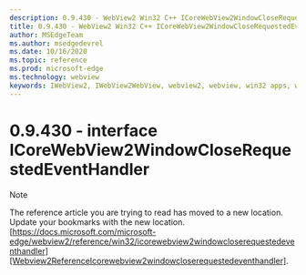 ```yaml
---
description: 0.9.430 - WebView2 Win32 C++ ICoreWebView2WindowCloseRequestedEventHandler
title: 0.9.430 - WebView2 Win32 C++ ICoreWebView2WindowCloseRequestedEventHandler
author: MSEdgeTeam
ms.author: msedgedevrel
ms.date: 10/16/2020
ms.topic: reference
ms.prod: microsoft-edge
ms.technology: webview
keywords: IWebView2, IWebView2WebView, webview2, webview, win32 apps, win32, edge, ICoreWebView2, ICoreWebView2Host, browser control, edge html
---
```


# 0.9.430 - interface ICoreWebView2WindowCloseRequestedEventHandler 

> [!NOTE]
> The reference article you are trying to read has moved to a new location.  
> Update your bookmarks with the new location.  
> [https://docs.microsoft.com/microsoft-edge/webview2/reference/win32/icorewebview2windowcloserequestedeventhandler][Webview2ReferenceIcorewebview2windowcloserequestedeventhandler].  

[Webview2ReferenceIcorewebview2windowcloserequestedeventhandler]: /microsoft-edge/webview2/reference/win32/icorewebview2windowcloserequestedeventhandler "interface ICoreWebView2WindowCloseRequestedEventHandler | Microsoft Docs"

